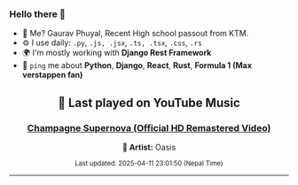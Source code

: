 ### Hello there 👋
- 💨 Me? Gaurav Phuyal, Recent High school passout from KTM.
- ⚙️ I use daily: `.py`, `.js, .jsx`, `.ts, .tsx`, `.css`, `.rs`
- 🌍 I'm mostly working with **Django Rest Framework**
- 💬 `ping` me about **Python**, **Django**, **React**, **Rust**, **Formula 1 (Max verstappen fan)**
<!-- YOUTUBE-MUSIC-START -->
<div align='center'>

## 🎵 Last played on YouTube Music

### [Champagne Supernova (Official HD Remastered Video)](https://www.youtube.com/results?search_query=Oasis%20Champagne%20Supernova%20%28Official%20HD%20Remastered%20Video%29)

**🎤 Artist:** Oasis

<sub>Last updated: 2025-04-11 23:01:50 (Nepal Time)</sub>

</div>

<!-- YOUTUBE-MUSIC-END -->
<hr>

